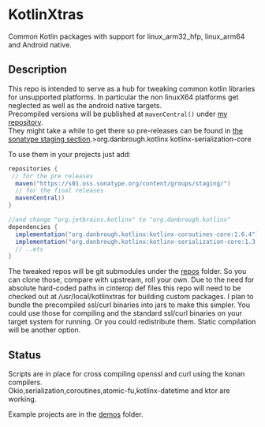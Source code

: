 # KotlinXtras

Common Kotlin packages with support for linux_arm32_hfp, linux_arm64 and Android native.


## Description

This repo is intended to serve as a hub for tweaking common kotlin libraries for unsupported platforms.
In particular the non linuxX64 platforms get neglected as well as the android native targets.  
Precompiled versions will be published at `mavenCentral()` under [my repository](https://repo.maven.apache.org/maven2/org/danbrough/).  
They might take a while to get there so pre-releases can be found in [the sonatype staging section](https://s01.oss.sonatype.org/content/groups/staging/org/danbrough/).>org.danbrough.kotlinx</groupId>
<artifactId>kotlinx-serialization-core</artifactId>

To use them in your projects just add: 

```gradle 
repositories {
 // for the pre releases
  maven("https://s01.oss.sonatype.org/content/groups/staging/")
  // for the final releases
  mavenCentral()
}

//and change "org.jetbrains.kotlinx" to "org.danbrough.kotlinx"
dependencies {
  implementation("org.danbrough.kotlinx:kotlinx-coroutines-core:1.6.4")
  implementation("org.danbrough.kotlinx:kotlinx-serialization-core:1.3.3")
  // ..etc 
}
```

The tweaked repos will be git submodules under the [repos](./repos) folder.
So you can clone those, compare with upstream, roll your own.
Due to the need for absolute hard-coded paths in cinterop def files this repo will need to be checked out at /usr/local/kotlinxtras
for building custom packages.
I plan to bundle the precompiled ssl/curl binaries into jars to make this simpler.
You could use those for compiling and the standard ssl/curl binaries on your target system for running.
Or you could redistribute them.
Static compilation will be another option.

## Status

Scripts are in place for cross compiling openssl and curl using the konan compilers.  
Okio,serialization,coroutines,atomic-fu,kotlinx-datetime and ktor are working.

Example projects are in the [demos](./demos) folder.






